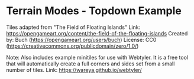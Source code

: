 # Terrain Modes - Topdown Example

Tiles adapted from "The Field of Floating Islands"
Link: https://opengameart.org/content/the-field-of-the-floating-islands
Created by: Buch (https://opengameart.org/users/buch)
License: CC0 (https://creativecommons.org/publicdomain/zero/1.0/)

Note:
Also includes example minitiles for use with Webtyler.
It is a free tool that will automatically create a full corners and sides set
from a small number of tiles.
Link: https://wareya.github.io/webtyler/
